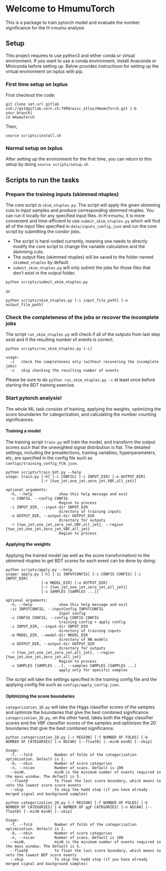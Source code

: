 # Welcome to HmumuTorch

This is a package to train pytorch model and evaluate the number significance for the H->mumu analysis

## Setup

This project requires to use python3 and either conda or virtual environment. If you want to use a conda environment, install Anaconda or Miniconda before setting up. Below provides instructioon for setting up the virtual environment on lxplus with pip.

### First time setup on lxplus

First checkout the code:

```
git clone set-url gitlab ssh://git@gitlab.cern.ch:7999/wisc_atlas/HmumuTorch.git [-b your_branch]
cd HmumuTorch
```

Then,

```
source scripts/install.sh
```

### Normal setup on lxplus

After setting up the environment for the first time, you can return to this setup by doing `source scripts/setup.sh`

## Scripts to run the tasks

### Prepare the training inputs (skimmed ntuples)

The core script is `skim_ntuples.py`. The script will apply the given skimming cuts to input samples and produce corresponding skimmed ntuples. You can run it locally for any specified input files. In H->mumu, it is more convenient and time-efficient to use `submit_skim_ntuples.py` which will find all of the input files specified in `data/inputs_config.json` and run the core script by submitting the condor jobs.

- The script is hard-coded currently, meaning one needs to directly modify the core script to change the variable calculation and the skimming cuts.
- The output files (skimmed ntuples) will be saved to the folder named `skimmed_ntuples` by default.
- `submit_skim_ntuples.py` will only submit the jobs for those files that don't exist in the output folder.

```
python scripts/submit_skim_ntuples.py
```
or
```
python scripts/skim_ntuples.py [-i input_file_path] [-o output_file_path]
```

### Check the completeness of the jobs or recover the incomplete jobs

The script `run_skim_ntuples.py` will check if all of the outputs from last step exist and if the resulting number of events is correct.

```
python scripts/run_skim_ntuples.py [-c]

usage:
  -c   check the completeness only (without recovering the incomplete jobs)
  -s   skip checking the resulting number of events
``` 

Please be sure to do `python run_skim_ntuples.py -c` at least once before starting the BDT training exercise.


### Start pytorch analysis!

The whole ML task consists of training, applying the weights, optimizing the score boundaries for categorization, and calculating the number counting significances.

#### Training a model

The training script `train.py` will train the model, and transform the output scores such that the unweighted signal distribution is flat. The detailed settings, including the preselections, training variables, hyperparameters, etc, are specified in the config file such as `configs/training_config_FCN.json`.

```
python scripts/train_bdt.py --help
usage: train.py [-h] [-c CONFIG] [-i INPUT_DIR] [-o OUTPUT_DIR]
                [-r {two_jet,one_jet,zero_jet,VBF,all_jet}]

optional arguments:
  -h, --help            show this help message and exit
  -c CONFIG, --config CONFIG
                        Region to process
  -i INPUT_DIR, --input-dir INPUT_DIR
                        directory of training inputs
  -o OUTPUT_DIR, --output-dir OUTPUT_DIR
                        directory for outputs
  -r {two_jet,one_jet,zero_jet,VBF,all_jet}, --region {two_jet,one_jet,zero_jet,VBF,all_jet}
                        Region to process
```

#### Applying the weights

Applying the trained model (as well as the score transformation) to the skimmed ntuples to get BDT scores for each event can be done by doing:
```
python scripts/apply.py --help
usage: apply.py [-h] [-ic INPUTCONFIG] [-c CONFIG CONFIG] [-i INPUT_DIR]
                [-m MODEL_DIR] [-o OUTPUT_DIR]
                [-r {two_jet,one_jet,zero_jet,all_jet}]
                [-s SAMPLES [SAMPLES ...]]

optional arguments:
  -h, --help            show this help message and exit
  -ic INPUTCONFIG, --inputConfig INPUTCONFIG
                        Input config
  -c CONFIG CONFIG, --config CONFIG CONFIG
                        training config + apply config
  -i INPUT_DIR, --input-dir INPUT_DIR
                        directory of training inputs
  -m MODEL_DIR, --model-dir MODEL_DIR
                        directory of NN models
  -o OUTPUT_DIR, --output-dir OUTPUT_DIR
                        directory for outputs
  -r {two_jet,one_jet,zero_jet,all_jet}, --region {two_jet,one_jet,zero_jet,all_jet}
                        Region to process
  -s SAMPLES [SAMPLES ...], --samples SAMPLES [SAMPLES ...]
                        apply only for specific samples
```
The script will take the settings specified in the training config file and the applying config file such as `configs/apply_config.json`.

#### Optimizing the score boundaries

`categorization_1D.py` will take the Higgs classifier scores of the samples and optimize the boundaries that give the best combined significance. `categorization_2D.py`, on the other hand, takes both the Higgs classifier scores and the VBF classifier scores of the samples and optimizes the 2D boundaries that give the best combined significance.

```
python categorization_1D.py [-r REGION] [-f NUMBER OF FOLDS] [-b NUMBER OF CATEGORIES] [-n NSCAN] [--floatB] [--minN minN] [--skip]

Usage:
  -f, --fold          Number of folds of the categorization optimization. Default is 1.
  -b, --nbin          Number of score categories
  -n, --nscan         Number of scans. Default is 100
  --minN,             minN is the minimum number of events required in the mass window. The default is 5.
  --floatB            To float the last score boundary, which means to veto the lowest score score events
  --skip              To skip the hadd step (if you have already merged signal and background samples)
```

```
python categorization_2D.py [-r REGION] [-f NUMBER OF FOLDS] [-b NUMBER OF CATEGORIES] [-b NUMBER OF ggF CATEGORIES] [-n NSCAN] [--floatB] [--minN minN] [--skip]

Usage:
  -f, --fold          Number of folds of the categorization optimization. Default is 1.
  -b, --nbin          Number of score categories
  -n, --nscan         Number of scans. Default is 100
  --minN,             minN is the minimum number of events required in the mass window. The default is 5.
  --floatB            To float the last score boundary, which means to veto the lowest BDT score events
  --skip              To skip the hadd step (if you have already merged signal and background samples)
```
